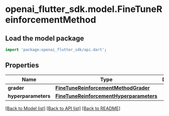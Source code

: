 # openai_flutter_sdk.model.FineTuneReinforcementMethod

## Load the model package
```dart
import 'package:openai_flutter_sdk/api.dart';
```

## Properties
Name | Type | Description | Notes
------------ | ------------- | ------------- | -------------
**grader** | [**FineTuneReinforcementMethodGrader**](FineTuneReinforcementMethodGrader.md) |  | 
**hyperparameters** | [**FineTuneReinforcementHyperparameters**](FineTuneReinforcementHyperparameters.md) |  | [optional] 

[[Back to Model list]](../README.md#documentation-for-models) [[Back to API list]](../README.md#documentation-for-api-endpoints) [[Back to README]](../README.md)


